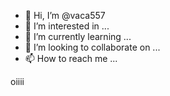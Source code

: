 - 👋 Hi, I’m @vaca557
- 👀 I’m interested in ...
- 🌱 I’m currently learning ...
- 💞️ I’m looking to collaborate on ...
- 📫 How to reach me ...

<!---
vaca557/vaca557 is a ✨ special ✨ repository because its `README.md` (this file) appears on your GitHub profile.
You can click the Preview link to take a look at your changes.
--->oiiii 

